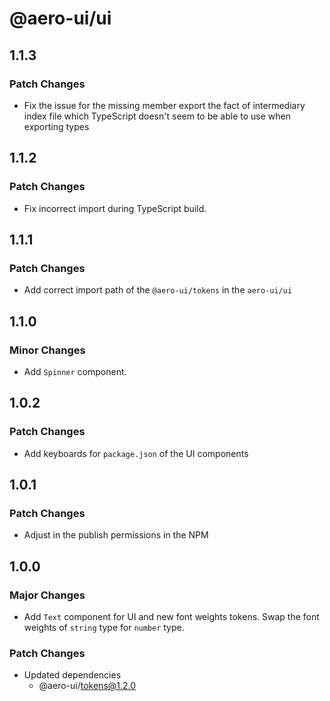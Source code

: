 # @aero-ui/ui

## 1.1.3

### Patch Changes

- Fix the issue for the missing member export the fact of intermediary index file which TypeScript doesn't seem to be able to use when exporting types

## 1.1.2

### Patch Changes

- Fix incorrect import during TypeScript build.

## 1.1.1

### Patch Changes

- Add correct import path of the `@aero-ui/tokens` in the `aero-ui/ui`

## 1.1.0

### Minor Changes

- Add `Spinner` component.

## 1.0.2

### Patch Changes

- Add keyboards for `package.json` of the UI components

## 1.0.1

### Patch Changes

- Adjust in the publish permissions in the NPM

## 1.0.0

### Major Changes

- Add `Text` component for UI and new font weights tokens. Swap the font weights of `string` type for `number` type.

### Patch Changes

- Updated dependencies
  - @aero-ui/tokens@1.2.0
